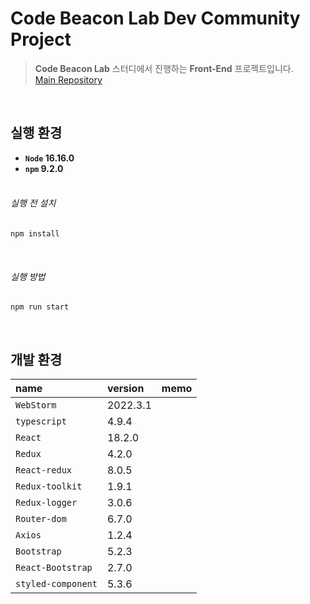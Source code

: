 # Code Beacon Lab Dev Community Project

> **Code Beacon Lab** 스터디에서 진행하는 **Front-End** 프로젝트입니다.
> <br/>[Main Repository](https://github.com/code-beacon-lab/cbl-bis-fe)

<br/>

## 실행 환경
- **`Node`  16.16.0**
- **`npm`  9.2.0**
<br/><br/>

###### 실행 전 설치
```shell
npm install
```

<br/>

###### 실행 방법
```shell
npm run start
```
<br/>

## 개발 환경
| **name**          | **version** | **memo**                    |
|:------------------|:------------|:----------------------------|
| `WebStorm`        | 2022.3.1    |                             |
| `typescript`      | 4.9.4       |                             |
| `React`           | 18.2.0      |                             |
| `Redux`           | 4.2.0       |                             |
| `React-redux`     | 8.0.5       |                             |
| `Redux-toolkit`   | 1.9.1       |                             |
| `Redux-logger`    | 3.0.6       |                             |
| `Router-dom`      | 6.7.0       |                             |
| `Axios`           | 1.2.4       |                             |
| `Bootstrap`       | 5.2.3       |                             |
| `React-Bootstrap` | 2.7.0       |                             |
| `styled-component`| 5.3.6       |                             |
